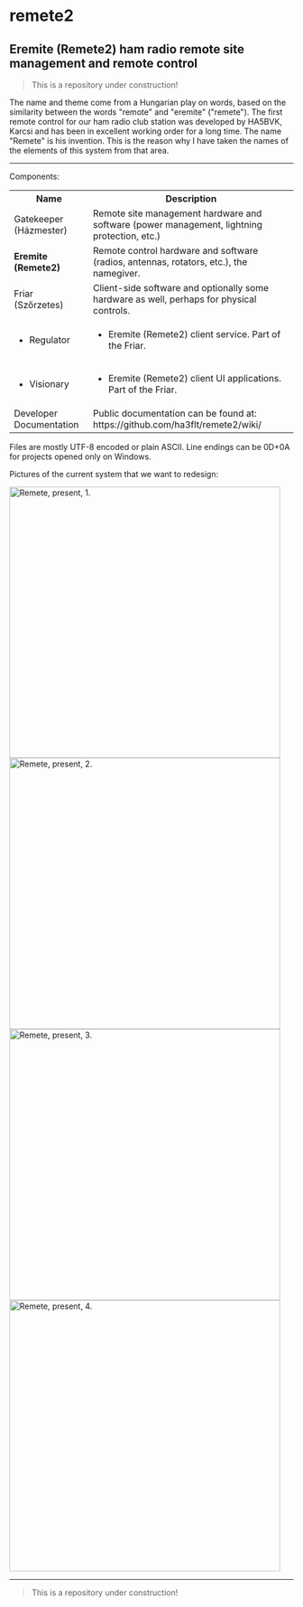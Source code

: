# remete2
## Eremite (Remete2) ham radio remote site management and remote control

> This is a repository under construction!

The name and theme come from a Hungarian play on words, based on the similarity between the words "remote" and "eremite" ("remete"). The first remote control for our ham radio club station was developed by HA5BVK, Karcsi and has been in excellent working order for a long time. The name "Remete" is his invention. This is the reason why I have taken the names of the elements of this system from that area.

***
Components:
<!--| Name                    | Description                                                                                   |-->
<!--| ----------------------- | --------------------------------------------------------------------------------------------- |-->
<!--| Gatekeeper (Házmester)  | Remote site management hardware and software (power management, lightning protection, etc.)   |-->
<!--| **Eremite (Remete2)**   | Remote control hardware and software (radios, antennas, rotators, etc.), the namegiver.       |-->
<!--| Friar (Szőrzetes)       | Client-side software and optionally some hardware as well, perhaps for physical controls.     |-->
<!--| - Regulator             | - Eremite (Remete2) client service. Part of the Friar.                                        |-->
<!--| - Visionary             | - Eremite (Remete2) client UI applications. Part of the Friar.                                |-->
<!--| Developer Documentation | Public documentation can be found at: https://github.com/ha3flt/remete2/wiki/                 |-->

<table>
  <tr>
    <th><b>Name</b></th>
    <th><b>Description</b></th>
  </tr>
  <tr>
    <td>Gatekeeper (Házmester)</td>
    <td>Remote site management hardware and software (power management, lightning protection, etc.)</td>
  </tr>
  <tr>
    <td><strong>Eremite (Remete2)</strong></td>
    <td>Remote control hardware and software (radios, antennas, rotators, etc.), the namegiver.</td>
  </tr>
  <tr>
    <td>Friar (Szőrzetes)</td>
    <td>Client-side software and optionally some hardware as well, perhaps for physical controls.</td>
  </tr>
  <tr>
    <td><ul><li>Regulator</li></ul></td>
    <td><ul><li>Eremite (Remete2) client service. Part of the Friar.</li></ul></td>
  </tr>
  <tr><td><ul><li>Visionary</li></ul></td>
    <td><ul><li>Eremite (Remete2) client UI applications. Part of the Friar.</li></ul></td>
  </tr>
  <tr>
    <td>Developer Documentation</td>
    <td>Public documentation can be found at: https://github.com/ha3flt/remete2/wiki/</td>
  </tr>
</table>

Files are mostly UTF-8 encoded or plain ASCII. Line endings can be 0D+0A for projects opened only on Windows.

Pictures of the current system that we want to redesign:
<div align-text="center" width="95%">
  <img src="https://ha3flt.org/photos/github/remete-present-001.jpg" alt="Remete, present, 1." width="480px"/>
  <img src="https://ha3flt.org/photos/github/remete-present-002.jpg" alt="Remete, present, 2." width="480px"/>
</div>
<div align-text="center" width="95%">
  <img src="https://ha3flt.org/photos/github/remete-present-011.jpg" alt="Remete, present, 3." width="480px"/>
  <img src="https://ha3flt.org/photos/github/remete-present-012.jpg" alt="Remete, present, 4." width="480px"/>
</div>

***
> This is a repository under construction!

